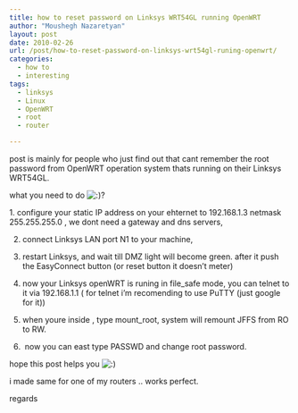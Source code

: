 ```yaml
---
title: how to reset password on Linksys WRT54GL running OpenWRT
author: "Moushegh Nazaretyan"
layout: post
date: 2010-02-26
url: /post/how-to-reset-password-on-linksys-wrt54gl-runing-openwrt/
categories:
  - how to
  - interesting
tags:
  - linksys
  - Linux
  - OpenWRT
  - root
  - router

---
```

post is mainly for people who just find out that cant remember the root password from OpenWRT operation system thats running on their Linksys WRT54GL.

what you need to do  <img src="http://i1.wp.com/nazaretyan.com/wp-includes/images/smilies/icon_smile.gif?w=625" alt=":)" class="wp-smiley" data-recalc-dims="1" />?

<!--more-->1. configure your static IP address on your ehternet to 192.168.1.3 netmask 255.255.255.0 , we dont need a gateway and dns servers,

2. connect Linksys LAN port N1 to your machine,

3. restart Linksys, and wait till DMZ light will become green. after it push the EasyConnect button (or reset button it doesn&#8217;t meter)

4. now your Linksys openWRT is runing in file_safe mode, you can telnet to it via 192.168.1.1 ( for telnet i&#8217;m recomending to use PuTTY (just google for it))

5. when youre inside , type mount_root, system will remount JFFS from RO to RW.

6.  now you can east type PASSWD and change root password.

hope this post helps you <img src="http://i1.wp.com/nazaretyan.com/wp-includes/images/smilies/icon_smile.gif?w=625" alt=":)" class="wp-smiley" data-recalc-dims="1" />

i made same for one of my routers .. works perfect.

regards

